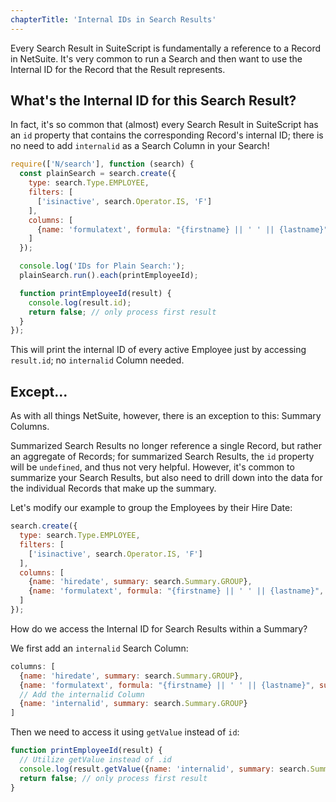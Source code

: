 ```yaml
---
chapterTitle: 'Internal IDs in Search Results'
---
```


Every Search Result in SuiteScript is fundamentally a reference to a Record in NetSuite. It's very common
to run a Search and then want to use the Internal ID for the Record that the Result represents.

## What's the Internal ID for this Search Result?

In fact, it's so common that (almost) every Search Result in SuiteScript has an `id` property that contains the 
corresponding Record's internal ID; there is no need to add `internalid` as a Search Column in your Search!

```javascript
require(['N/search'], function (search) {
  const plainSearch = search.create({
    type: search.Type.EMPLOYEE,
    filters: [
      ['isinactive', search.Operator.IS, 'F']
    ],
    columns: [
      {name: 'formulatext', formula: "{firstname} || ' ' || {lastname}"}
    ]
  });

  console.log('IDs for Plain Search:');
  plainSearch.run().each(printEmployeeId);

  function printEmployeeId(result) {
    console.log(result.id);
    return false; // only process first result
  }
});
```

This will print the internal ID of every active Employee just by accessing `result.id`; no `internalid` Column needed.

## Except...

As with all things NetSuite, however, there is an exception to this: Summary Columns.

Summarized Search Results no longer reference a single Record, but rather an aggregate of Records; for summarized 
Search Results, the `id` property will be `undefined`, and thus not very helpful. However, it's common to summarize 
your Search Results, but also need to drill down into the data for the individual Records that make up the summary.

Let's modify our example to group the Employees by their Hire Date:

```javascript
search.create({
  type: search.Type.EMPLOYEE,
  filters: [
    ['isinactive', search.Operator.IS, 'F']
  ],
  columns: [
    {name: 'hiredate', summary: search.Summary.GROUP},
    {name: 'formulatext', formula: "{firstname} || ' ' || {lastname}", summary: search.Summary.GROUP}
  ]
});
```

How do we access the Internal ID for Search Results within a Summary?

We first add an `internalid` Search Column:

```javascript
columns: [
  {name: 'hiredate', summary: search.Summary.GROUP},
  {name: 'formulatext', formula: "{firstname} || ' ' || {lastname}", summary: search.Summary.GROUP},
  // Add the internalid Column
  {name: 'internalid', summary: search.Summary.GROUP}
]
```

Then we need to access it using `getValue` instead of `id`:

```javascript
function printEmployeeId(result) {
  // Utilize getValue instead of .id
  console.log(result.getValue({name: 'internalid', summary: search.Summary.GROUP}));
  return false; // only process first result
}
```
